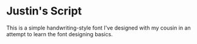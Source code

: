 # Justin's Script
This is a simple handwriting-style font I've designed with my cousin in an attempt to learn the font designing basics.
